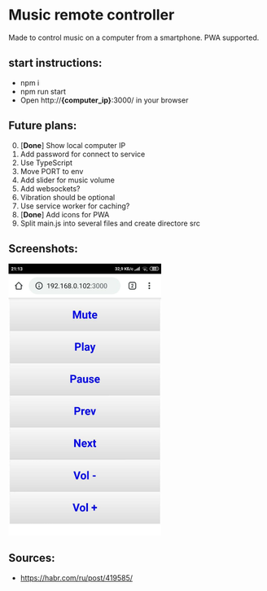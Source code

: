 # Music remote controller

Made to control music on a computer from a smartphone.
PWA supported.

## start instructions:
- npm i
- npm run start
- Open http://**{computer_ip}**:3000/ in your browser

## Future plans:
0) [**Done**] Show local computer IP
1) Add password for connect to service
2) Use TypeScript
3) Move PORT to env
4) Add slider for music volume
5) Add websockets?
6) Vibration should be optional
7) Use service worker for caching?
8) [**Done**] Add icons for PWA
9) Split main.js into several files and create directore src

## Screenshots:
<img src="./docs/images/example.jpg" width="300">

## Sources:
  - https://habr.com/ru/post/419585/
